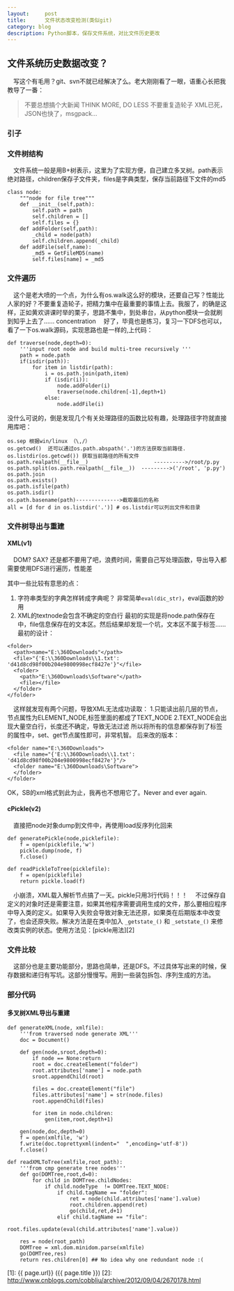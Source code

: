```yaml
---
layout:     post
title:      文件状态改变检测(类似git)
category: blog
description: Python脚本，保存文件系统，对比文件历史更改
---
```

## 文件系统历史数据改变？

　写这个有毛用？git、svn不就已经解决了么。老大刚刚看了一眼，语重心长把我教导了一番：

> 不要总想搞个大新闻
> THINK MORE, DO LESS
> 不要重复造轮子
> XML已死，JSON也快了，msgpack...

### 引子

### 文件树结构

　文件系统一般是用B+树表示，这里为了实现方便，自己建立多叉树。path表示绝对路径，children保存子文件夹，files是字典类型，保存当前路径下文件的md5

``` 
class node:
    """node for file tree"""    
    def __init__(self,path):
        self.path = path
        self.children = []
        self.files = {}
    def addFolder(self,path):
        _child = node(path)
        self.children.append(_child)
    def addFile(self,name):        
        _md5 = GetFileMD5(name)
        self.files[name] = _md5 
```
### 文件遍历
　这个是老大喷的一个点，为什么有os.walk这么好的模块，还要自己写？性能比人家的好？不要重复造轮子，把精力集中在最重要的事情上去。我服了，的确是这样，正如黄欢讲课时举的栗子，思路不集中，到处串台，从python模块一会就刷到知乎上去了...... concentration
　好了，毕竟也是练习，复习一下DFS也可以，看了一下os.walk源码，实现思路也是一样的,上代码：

``` 
def traverse(node,depth=0):
    '''input root node and build multi-tree recursively '''
    path = node.path
    if(isdir(path)):
        for item in listdir(path):
            i = os.path.join(path,item)
            if (isdir(i)):
                node.addFolder(i)
                traverse(node.children[-1],depth+1)
            else:
                node.addFile(i)
```

没什么可说的，倒是发现几个有关处理路径的函数比较有趣，处理路径字符就直接用库吧：

```  
os.sep 根据win/linux （\,/）
os.getcwd()  还可以通过os.path.abspath('.')的方法获取当前路径.
os.listdir(os.getcwd()) 获取当前路径的所有文件
os.path.realpath(__file__)                     ---------->/root/p.py
os.path.split(os.path.realpath(__file__))  --------->('/root', 'p.py')
os.path.join
os.path.exists()
os.path.isfile(path)
os.path.isdir()
os.path.basename(path)-------------->截取最后的名称
all = [d for d in os.listdir('.')] # os.listdir可以列出文件和目录
``` 

### 文件树导出与重建
#### XML(v1)

　DOM? SAX? 还是都不要用了吧，浪费时间，需要自己写处理函数，导出导入都需要使用DFS进行遍历，性能差

其中一些比较有意思的点：
1. 字符串类型的字典怎样转成字典呢？
非常简单`eval(dic_str)`，eval函数的妙用
2. XML的textnode会包含不确定的空白行
最初的实现是将node.path保存在<path>中，file信息保存在<file>的文本区。然后结果却发现一个坑，文本区不属于<path><file>标签......
最初的设计：

```  
<folder>
  <path>name="E:\360Downloads"</path>
  <file>"{'E:\\360Downloads\\1.txt': 'd41d8cd98f00b204e9800998ecf8427e'}"</file>
  <folder>
  	<path>"E:\360Downloads\Software"</path>
  	<file></file>
  </folder>
</folder>
```
　这样就发现有两个问题，导致XML无法成功读取：
1.只能读出前几层的节点，节点属性为ELEMENT_NODE,<path>标签里面的都成了TEXT_NODE
2.TEXT_NODE会出现大量空白行，长度还不确定，导致无法过滤
所以将所有的信息都保存到了标签的属性中，set、get节点属性即可，非常机智。
后来改的版本：

```  
<folder name="E:\360Downloads">
  <file name="{'E:\\360Downloads\\1.txt': 'd41d8cd98f00b204e9800998ecf8427e'}"/>
  <folder name="E:\360Downloads\Software">
  </folder>
</folder>
```
OK，SB的xml格式到此为止，我再也不想用它了。Never and ever again.

#### cPickle(v2)

　直接把node对象dump到文件中，再使用load反序列化回来

```  
def generatePickle(node,picklefile):
    f = open(picklefile,'w')
    pickle.dump(node, f)
    f.close()
```
```  
def readPickleToTree(picklefile):
    f = open(picklefile)
    return pickle.load(f)
```
　小崩溃，XML载入解析节点搞了一天。pickle只用3行代码！！！
　不过保存自定义的对象时还是需要注意，如果其他程序需要调用生成的文件，那么要相应程序中导入类的定义。如果导入失败会导致对象无法还原，如果类在后期版本中改变了，也会还原失败。解决方法是在类中加入 `_getstate_()` 和 `_setstate_()` 来修改类实例的状态。使用方法见：[pickle用法][2]

### 文件比较
　这部分也是主要功能部分，思路也简单，还是DFS。不过具体写出来的时候，保存数据和递归有写坑。这部分慢慢写。用到一些装包拆包、序列生成的方法。
### 部分代码
#### 多叉树XML导出与重建

```  
def generateXML(node, xmlfile):
    '''from traversed node generate XML'''
    doc = Document()
   
    def gen(node,sroot,depth=0):
        if node == None:return
        root = doc.createElement("folder")
        root.attributes['name'] = node.path
        sroot.appendChild(root)
        
        files = doc.createElement("file")
        files.attributes['name'] = str(node.files)
        root.appendChild(files)        
        
        for item in node.children:
            gen(item,root,depth+1)    
    
    gen(node,doc,depth=0) 
    f = open(xmlfile, 'w')
    f.write(doc.toprettyxml(indent="  ",encoding='utf-8'))
    f.close()
``` 
```  
def readXMLToTree(xmlfile,root_path):
    '''from cmp generate tree nodes'''
    def go(DOMTree,root,d=0):
        for child in DOMTree.childNodes:
            if child.nodeType  != DOMTree.TEXT_NODE:   
                if child.tagName == "folder":
                    ret = node(child.attributes['name'].value)
                    root.children.append(ret)
                    go(child,ret,d+1)
                elif child.tagName == "file":
                    root.files.update(eval(child.attributes['name'].value))
    
    res = node(root_path)          
    DOMTree = xml.dom.minidom.parse(xmlfile)
    go(DOMTree,res)
    return res.children[0] ## No idea why one redundant node :(
```



[1]:    {{ page.url}}  ({{ page.title }})
[2]:	http://www.cnblogs.com/cobbliu/archive/2012/09/04/2670178.html 
